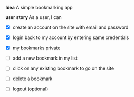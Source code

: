 **Idea**
A simple bookmarking app

**user story**
As a user, I can
- [x] create an account on the site with email and password
- [x] login back to my account by entering same credentials
- [x] my bookmarks private
- [ ] add a new bookmark in my list
- [ ] click on any existing bookmark to go on the site
- [ ] delete a bookmark
- [ ] logout (optional)

